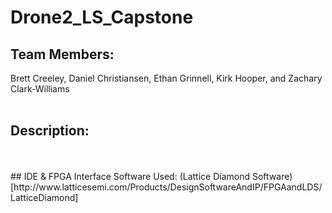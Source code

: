 # Drone2_LS_Capstone
## Team Members: 
  Brett Creeley, Daniel Christiansen, Ethan Grinnell, Kirk Hooper, and Zachary Clark-Williams<br>
  <br>
## Description:<br>
  <br>
  <br>
## IDE & FPGA Interface Software Used:
  (Lattice Diamond Software)[http://www.latticesemi.com/Products/DesignSoftwareAndIP/FPGAandLDS/LatticeDiamond]<br>
  <br>
